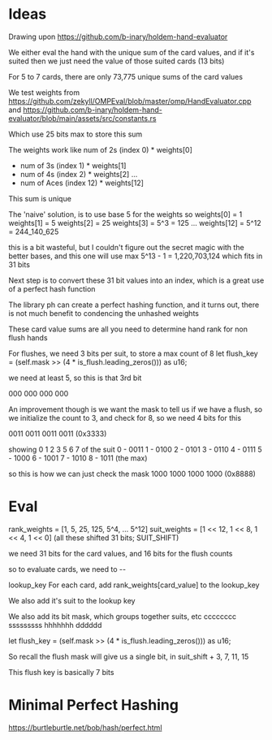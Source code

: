 # Ideas

Drawing upon https://github.com/b-inary/holdem-hand-evaluator

We either eval the hand with the unique sum of the card values,
and if it's suited then we just need the value of those suited cards (13 bits)


For 5 to 7 cards, there are only 73,775 unique sums of the card values

We test weights from         
https://github.com/zekyll/OMPEval/blob/master/omp/HandEvaluator.cpp 
and 
https://github.com/b-inary/holdem-hand-evaluator/blob/main/assets/src/constants.rs

Which use 25 bits max to store this sum

The weights work like
num of 2s (index 0) * weights[0]
+ num of 3s (index 1) * weights[1]
+ num of 4s (index 2) * weights[2]
...
+ num of Aces (index 12) * weights[12]

This sum is unique

The 'naive' solution, is to use base 5 for the weights
so
weights[0] = 1
weights[1] = 5
weights[2] = 25
weights[3] = 5^3 = 125
...
weights[12] = 5^12 = 244_140_625

this is a bit wasteful, but I couldn't figure out the secret magic with the better bases,
and this one will use max 5^13 - 1 = 1,220,703,124 which fits in 31 bits

Next step is to convert these 31 bit values into an index, which is a great use of a perfect hash function


The library ph can create a perfect hashing function, and it turns out, there
is not much benefit to condencing the unhashed weights 

These card value sums are all you need to determine hand rank for non flush hands

For flushes, we need 3 bits per suit, to store a max count of 8 
let flush_key = (self.mask >> (4 * is_flush.leading_zeros())) as u16;

we need at least 5, so this is that 3rd bit

000 000 000 000 

An improvement though is we want the mask to tell us if we have a flush, so we initialize the
count to 3, and check for 8, so we need 4 bits for this

0011 0011 0011 0011 (0x3333)

showing 0 1 2 3 5 6 7 of the suit
0 - 0011
1 - 0100
2 - 0101
3 - 0110
4 - 0111
5 - 1000
6 - 1001
7 - 1010
8 - 1011 (the max)

so this is how we can just check the mask
1000 1000 1000 1000 (0x8888)

# Eval

rank_weights = [1, 5, 25, 125, 5^4, ... 5^12]
suit_weights = [1 << 12, 1 << 8, 1 << 4, 1 << 0]  (all these shifted 31 bits; SUIT_SHIFT)

we need 31 bits for the card values, and 16 bits for the flush counts

so to evaluate cards, we need to --

lookup_key 
For each card, add rank_weights[card_value] to the lookup_key

We also add it's suit to the lookup key

We also add its bit mask, which groups together suits, etc
cccccccc sssssssss hhhhhhh dddddd 


 let flush_key = (self.mask >> (4 * is_flush.leading_zeros())) as u16;

 So recall the flush mask will give us a single bit, in suit_shift + 3, 7, 11, 15

 This flush key is basically 7 bits


# Minimal Perfect Hashing

https://burtleburtle.net/bob/hash/perfect.html